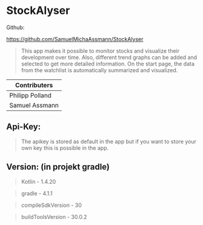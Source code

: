 # StockAlyser

Github:

https://github.com/SamuelMichaAssmann/StockAlyser

>This app makes it possible to monitor stocks and visualize their development over time.
>Also, different trend graphs can be added and selected to get more detailed information. 
>On the start page, the data from the watchlist is automatically summarized and visualized.

| Contributers    |
|-----------------|
| Philipp Polland |
| Samuel Assmann  |


## Api-Key:

> The apikey is stored as default in the app but if you want to store your own key this is possible in the app.

## Version: (in projekt gradle)

> Kotlin - 1.4.20

> gradle - 4.1.1

> compileSdkVersion - 30

> buildToolsVersion - 30.0.2

